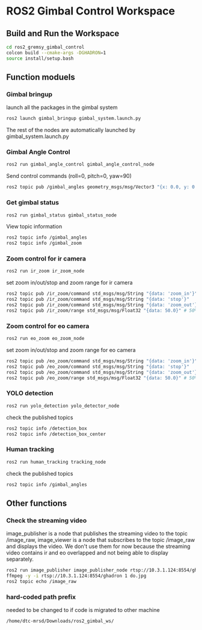 # ROS2 Gimbal Control Workspace

## Build and Run the Workspace
```bash
cd ros2_gremsy_gimbal_control
colcon build --cmake-args -DGHADRON=1
source install/setup.bash
```

## Function moduels

### Gimbal bringup
launch all the packages in the gimbal system
```bash
ros2 launch gimbal_bringup gimbal_system.launch.py
```
The rest of the nodes are automatically launched by gimbal_system.launch.py

### Gimbal Angle Control
```bash
ros2 run gimbal_angle_control gimbal_angle_control_node
```
Send control commands (roll=0, pitch=0, yaw=90)
```bash
ros2 topic pub /gimbal_angles geometry_msgs/msg/Vector3 "{x: 0.0, y: 0.0, z: 90.0}"
```

### Get gimbal status
```bash
ros2 run gimbal_status gimbal_status_node
```

View topic information
```bash
ros2 topic info /gimbal_angles
ros2 topic info /gimbal_zoom
```

### Zoom control for ir camera
```bash
ros2 run ir_zoom ir_zoom_node
```
set zoom in/out/stop and zoom range for ir camera
```bash
ros2 topic pub /ir_zoom/command std_msgs/msg/String "{data: 'zoom_in'}"
ros2 topic pub /ir_zoom/command std_msgs/msg/String "{data: 'stop'}"
ros2 topic pub /ir_zoom/command std_msgs/msg/String "{data: 'zoom_out'}"
ros2 topic pub /ir_zoom/range std_msgs/msg/Float32 "{data: 50.0}" # 50%. between 0.0 and 100.0
```

### Zoom control for eo camera
```bash
ros2 run eo_zoom eo_zoom_node
```
set zoom in/out/stop and zoom range for eo camera
```bash
ros2 topic pub /eo_zoom/command std_msgs/msg/String "{data: 'zoom_in'}"
ros2 topic pub /eo_zoom/command std_msgs/msg/String "{data: 'stop'}"
ros2 topic pub /eo_zoom/command std_msgs/msg/String "{data: 'zoom_out'}"
ros2 topic pub /eo_zoom/range std_msgs/msg/Float32 "{data: 50.0}" # 50%. between 0.0 and 100.0
```

### YOLO detection
```bash
ros2 run yolo_detection yolo_detector_node
```
check the published topics
```bash
ros2 topic info /detection_box
ros2 topic info /detection_box_center
```
### Human tracking
```bash
ros2 run human_tracking tracking_node
```
check the published topics
```bash
ros2 topic info /gimbal_angles
```
## Other functions
### Check the streaming video
image_publisher is a node that publishes the streaming video to the topic /image_raw, image_viewer is a node that subscribes to the topic /image_raw and displays the video. We don't use them for now because the streaming video contains ir and eo overlapped and not being able to display separately.
```bash
ros2 run image_publisher image_publisher_node rtsp://10.3.1.124:8554/ghadron
ffmpeg -y -i rtsp://10.3.1.124:8554/ghadron 1 do.jpg
ros2 topic echo /image_raw
```

### hard-coded path prefix
needed to be changed to if code is migrated to other machine
```bash
/home/dtc-mrsd/Downloads/ros2_gimbal_ws/
```

